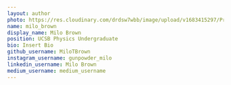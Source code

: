 ```yaml
---
layout: author
photo: https://res.cloudinary.com/drdsw7wbb/image/upload/v1683415297/Profile_Pic_nklqlg.png
name: milo_brown
display_name: Milo Brown
position: UCSB Physics Undergraduate
bio: Insert Bio
github_username: MiloTBrown
instagram_username: gunpowder_milo
linkedin_username: Milo Brown
medium_username: medium_username
---
```


